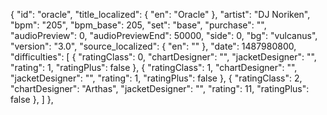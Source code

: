 {
      "id": "oracle",
      "title_localized": {
        "en": "Oracle"
      },
      "artist": "DJ Noriken",
      "bpm": "205",
      "bpm_base": 205,
      "set": "base",
      "purchase": "",
      "audioPreview": 0,
      "audioPreviewEnd": 50000,
      "side": 0,
      "bg": "vulcanus",
      "version": "3.0",
      "source_localized": {
        "en": ""
      },
      "date": 1487980800,
      "difficulties": [
        {
          "ratingClass": 0,
          "chartDesigner": "",
          "jacketDesigner": "",
          "rating": 1,
          "ratingPlus": false
        },
        {
          "ratingClass": 1,
          "chartDesigner": "",
          "jacketDesigner": "",
          "rating": 1,
          "ratingPlus": false
        },
        {
          "ratingClass": 2,
          "chartDesigner": "Arthas",
          "jacketDesigner": "",
          "rating": 11,
          "ratingPlus": false
        },
      ]
    },